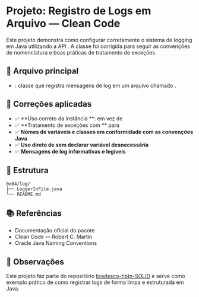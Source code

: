 # Projeto: Registro de Logs em Arquivo — Clean Code

Este projeto demonstra como configurar corretamente o sistema de logging em Java utilizando a API . A classe  foi corrigida para seguir as convenções de nomenclatura e boas práticas de tratamento de exceções.

## 📄 Arquivo principal

- : classe que registra mensagens de log em um arquivo chamado .

## 🎯 Correções aplicadas

- ✅ **Uso correto da instância **:  em vez de 
- ✅ **Tratamento de exceções com ** para 
- ✅ **Nomes de variáveis e classes em conformidade com as convenções Java**
- ✅ **Uso direto de  sem declarar variável desnecessária**
- ✅ **Mensagens de log informativas e legíveis**

## 📁 Estrutura

```
0x04/log/
├── LoggerInFile.java
└── README.md
```

## 📚 Referências

- Documentação oficial do pacote 
- Clean Code — Robert C. Martin
- Oracle Java Naming Conventions

## 📌 Observações

Este projeto faz parte do repositório [bradesco-hbtn-SOLID](https://github.com/seu-usuario/bradesco-hbtn-SOLID) e serve como exemplo prático de como registrar logs de forma limpa e estruturada em Java.


